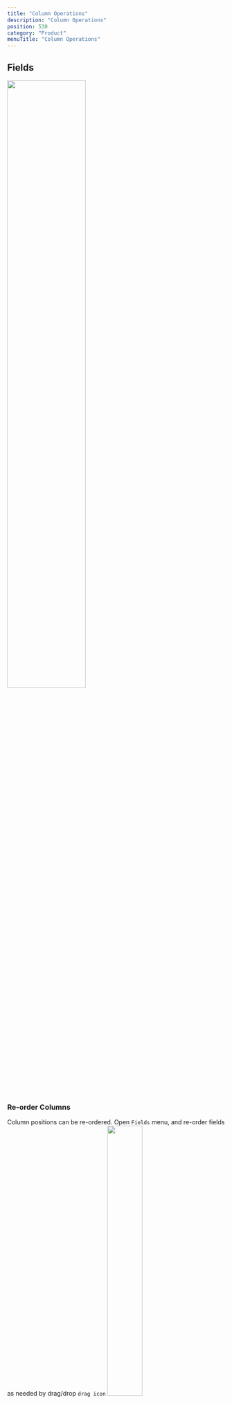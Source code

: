 ```yaml
---
title: "Column Operations"
description: "Column Operations"
position: 530
category: "Product"
menuTitle: "Column Operations"
---
```


<announcement></announcement>

## Fields
<img src="https://user-images.githubusercontent.com/86527202/144435795-7156799c-04de-474d-9125-1b15e07acc3d.png" width="60%"/>

### Re-order Columns  

Column positions can be re-ordered. Open `Fields` menu, and re-order fields as needed by drag/drop `drag icon` 
<img src="https://user-images.githubusercontent.com/86527202/144435838-8cff72eb-eaa2-4268-9749-213283eb8336.png" width="40%"/>

#### Demo

<img src="https://github.com/dstala/nocodb-files/blob/2c4ca2ff31460ee5636262e88ba303e2d436ba54/ColumnReorder.gif" width="100%"/>
<!-- img src="https://media0.giphy.com/media/z5mYR1XoO85Umd5abh/giphy.gif?cid=790b7611f53d7e966bf9de3ae6b1cd5a7d6380b0ab8a4337&rid=giphy.gif&ct=g" width="60%"/ -->

### Hide/ Unhide Columns  

To hide/Unhide columns, open `Fields` menu, tick checkbox to keep column visible, untick checkbox to remove it from view
<img src="https://user-images.githubusercontent.com/86527202/144435852-47f87057-f42f-4691-abbd-9592cde50541.png" width="40%"/>

#### Demo

<img src="https://github.com/dstala/nocodb-files/blob/2c4ca2ff31460ee5636262e88ba303e2d436ba54/ColumnHide.gif" width="100%"/>
<!-- img src="https://media2.giphy.com/media/8NXvWfHDoul72dwLhk/giphy.gif?cid=790b76116fa008b45c79bb91bfe611e324fa38cde21a255a&rid=giphy.gif&ct=g" width="60%"/ -->

## Sort 

Sorting allows you to order contents alphabetically (A->Z) / (Z->A)  
(OR) in ascending/ descending order
NocoDB allows nested sorting. You can choose column fields & order in which to apply nested sorting  
  
  
<img src="https://user-images.githubusercontent.com/86527202/144435903-84ed8e81-64ec-45e5-a045-9a993238c78c.png" width="60%"/>  

<img src="https://user-images.githubusercontent.com/86527202/144435925-67b995a0-da10-45c9-bf54-9edcc63c5644.png" width="75%"/>  
  

#### Demo

<img src="https://github.com/dstala/nocodb-files/blob/2c4ca2ff31460ee5636262e88ba303e2d436ba54/ColumnSort-2.gif" width="100%"/>
<!-- img src="https://media4.giphy.com/media/ThQ8d42U2zdFyZGeZe/giphy.gif?cid=790b761183da2eb690295c5c25f83ace7acf5212c82569a1&rid=giphy.gif&ct=g" width="60%"/ -->

## Filter  

Filters allow you to restrict/organize your data on the view as per your needs.  
NocoDB allows nested filters. You can choose multiple columns and conditions to apply filter.  
Between filters, you can opt for either `and` or `or` mode operation.  
  
<img src="https://user-images.githubusercontent.com/86527202/144435944-8498be32-76cb-48d1-883a-8f674f2eb68e.png" width="60%"/>
<img src="https://user-images.githubusercontent.com/86527202/144435955-361238d5-ecda-448e-a6de-a47086aeec6e.png" width="75%"/>

### Supported filters
Each filter can be of type as described below
| Type |
|---|
| is equal |
| is not equal |
| is like |
| is not like |
| is null |
| is not null |
| > |
| < |
| >= |
| <= |

#### Demo
<img src="https://github.com/dstala/nocodb-files/blob/2c4ca2ff31460ee5636262e88ba303e2d436ba54/ColumnFilter.gif" width="100%"/>
<!-- img src="https://media4.giphy.com/media/eap5WSJfa05Qk7F3gm/giphy.gif?cid=790b761142dbc95c4f86b23a57fb0a9cb261292a88908e06&rid=giphy.gif&ct=g" width="60%"/ -->
